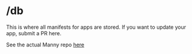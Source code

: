 # /db

This is where all manifests for apps are stored. If you want to update your app, submit a PR here. 

See the actual Manny repo [here](https://github.com/Milo123459/manny)